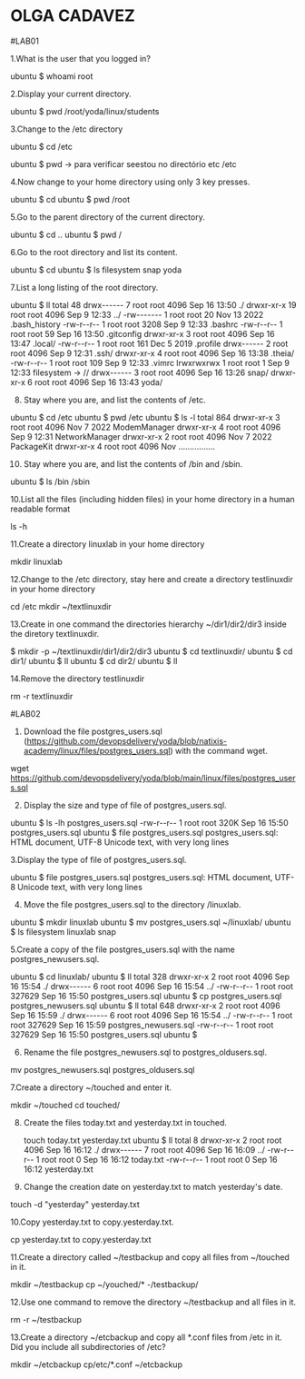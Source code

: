 # OLGA CADAVEZ

#LAB01

1.What is the user that you logged in?

ubuntu $ whoami
root

2.Display your current directory.

ubuntu $ pwd
/root/yoda/linux/students

3.Change to the /etc directory

ubuntu $ cd /etc

ubuntu $ pwd -> para verificar seestou no directório etc
/etc

4.Now change to your home directory using only 3 key presses.

ubuntu $ cd
ubuntu $ pwd
/root


5.Go to the parent directory of the current directory.

ubuntu $ cd ..
ubuntu $ pwd
/

6.Go to the root directory and list its content.

ubuntu $ cd
ubuntu $ ls
filesystem  snap  yoda

7.List a long listing of the root directory.

ubuntu $ ll
total 48
drwx------  7 root root 4096 Sep 16 13:50 ./
drwxr-xr-x 19 root root 4096 Sep  9 12:33 ../
-rw-------  1 root root   20 Nov 13  2022 .bash_history
-rw-r--r--  1 root root 3208 Sep  9 12:33 .bashrc
-rw-r--r--  1 root root   59 Sep 16 13:50 .gitconfig
drwxr-xr-x  3 root root 4096 Sep 16 13:47 .local/
-rw-r--r--  1 root root  161 Dec  5  2019 .profile
drwx------  2 root root 4096 Sep  9 12:31 .ssh/
drwxr-xr-x  4 root root 4096 Sep 16 13:38 .theia/
-rw-r--r--  1 root root  109 Sep  9 12:33 .vimrc
lrwxrwxrwx  1 root root    1 Sep  9 12:33 filesystem -> //
drwx------  3 root root 4096 Sep 16 13:26 snap/
drwxr-xr-x  6 root root 4096 Sep 16 13:43 yoda/

8. Stay where you are, and list the contents of /etc.

ubuntu $ cd /etc
ubuntu $ pwd
/etc
ubuntu $ ls -l
total 864
drwxr-xr-x 3 root root       4096 Nov  7  2022 ModemManager
drwxr-xr-x 4 root root       4096 Sep  9 12:31 NetworkManager
drwxr-xr-x 2 root root       4096 Nov  7  2022 PackageKit
drwxr-xr-x 4 root root       4096 Nov 
................


10. Stay where you are, and list the contents of /bin and /sbin.

ubuntu $ ls /bin /sbin


10.List all the files (including hidden files) in your home directory in a human readable format

ls -h

11.Create a directory linuxlab in your home directory

mkdir linuxlab

12.Change to the /etc directory, stay here and create a directory testlinuxdir in your home directory

cd /etc
mkdir ~/textlinuxdir

13.Create in one command the directories hierarchy ~/dir1/dir2/dir3 inside the diretory textlinuxdir.

$ mkdir -p ~/textlinuxdir/dir1/dir2/dir3
ubuntu $ cd textlinuxdir/
ubuntu $ cd dir1/
ubuntu $ ll
ubuntu $ cd dir2/
ubuntu $ ll

14.Remove the directory testlinuxdir

rm -r textlinuxdir



#LAB02


1. Download the file postgres_users.sql (https://github.com/devopsdelivery/yoda/blob/natixis-academy/linux/files/postgres_users.sql) with the command wget.

wget https://github.com/devopsdelivery/yoda/blob/main/linux/files/postgres_users.sql

2. Display the size and type of file of postgres_users.sql.

ubuntu $ ls -lh postgres_users.sql
-rw-r--r-- 1 root root 320K Sep 16 15:50 postgres_users.sql
ubuntu $ file postgres_users.sql
postgres_users.sql: HTML document, UTF-8 Unicode text, with very long lines

3.Display the type of file of postgres_users.sql.

ubuntu $ file postgres_users.sql
postgres_users.sql: HTML document, UTF-8 Unicode text, with very long lines

4. Move the file postgres_users.sql to the directory /linuxlab.

ubuntu $ mkdir linuxlab
ubuntu $ mv postgres_users.sql ~/linuxlab/
ubuntu $ ls
filesystem  linuxlab  snap

5.Create a copy of the file postgres_users.sql with the name postgres_newusers.sql.

ubuntu $ cd linuxlab/
ubuntu $ ll
total 328
drwxr-xr-x 2 root root   4096 Sep 16 15:54 ./
drwx------ 6 root root   4096 Sep 16 15:54 ../
-rw-r--r-- 1 root root 327629 Sep 16 15:50 postgres_users.sql
ubuntu $ cp postgres_users.sql postgres_newusers.sql
ubuntu $ ll
total 648
drwxr-xr-x 2 root root   4096 Sep 16 15:59 ./
drwx------ 6 root root   4096 Sep 16 15:54 ../
-rw-r--r-- 1 root root 327629 Sep 16 15:59 postgres_newusers.sql
-rw-r--r-- 1 root root 327629 Sep 16 15:50 postgres_users.sql
ubuntu $

6. Rename the file postgres_newusers.sql to postgres_oldusers.sql.

mv postgres_newusers.sql postgres_oldusers.sql
   
7.Create a directory ~/touched and enter it.

mkdir ~/touched
cd touched/

8. Create the files today.txt and yesterday.txt in touched.

   touch today.txt  yesterday.txt
ubuntu $ ll
total 8
drwxr-xr-x 2 root root 4096 Sep 16 16:12 ./
drwx------ 7 root root 4096 Sep 16 16:09 ../
-rw-r--r-- 1 root root    0 Sep 16 16:12 today.txt
-rw-r--r-- 1 root root    0 Sep 16 16:12 yesterday.txt
   
9. Change the creation date on yesterday.txt to match yesterday's date.

  touch -d "yesterday" yesterday.txt
    
10.Copy yesterday.txt to copy.yesterday.txt.

   cp yesterday.txt to copy.yesterday.txt

11.Create a directory called ~/testbackup and copy all files from ~/touched in it.

   mkdir ~/testbackup
   cp ~/youched/* -/testbackup/

12.Use one command to remove the directory ~/testbackup and all files in it.

  rm -r ~/testbackup

13.Create a directory ~/etcbackup and copy all *.conf files from /etc in it. Did you include all subdirectories of /etc?

 mkdir ~/etcbackup 
 cp/etc/*.conf ~/etcbackup 
